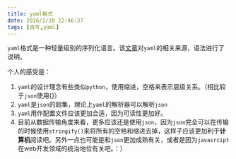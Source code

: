 ```yaml
---
title: yaml格式
date: 2016/1/20 22:46:37
tags: [自写,yaml]
---
```


`yaml`格式是一种轻量级别的序列化语言。该[文章][1]对`yaml`的相关来源，语法进行了说明。

个人的感受是：

1. `yaml`的设计理念有些类似`python`，使用缩进，空格来表示层级关系。（相比较于`json`使用{}）
2. `yaml`是`json`的超集，理论上`yaml`的解析器可以解析`json`
3. `yaml`用作配置文件应该更加合适，因为可读性更加好。
4. 目前从数据传输角度来看，更多应该还是使用`json`，因为`json`完全可以在传输的时候使用`stringify()`来将所有的空格和缩进去掉，这样子应该更加利于**计算机**阅读吧。另外一点也可能是和`json`更加成熟有关，或者是因为`javasrcipt`在web开发领域的统治地位有关吧。：）

  [1]: http://einverne.github.io/2015/08/08/yaml.html
